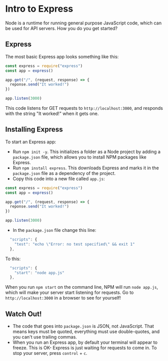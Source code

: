 # Intro to Express

Node is a runtime for running general purpose JavaScript code, which can be used for API servers. How you do you get started?

## Express

The most basic Express app looks something like this:

```js
const express = require("express")
const app = express()

app.get("/", (request, response) => {
  reponse.send("It worked!")
})

app.listen(3000)
```

This code listens for GET requests to `http://localhost:3000`, and responds with the string "It worked!" when it gets one.

## Installing Express

To start an Express app:

* Run `npm init -y`. This initializes a folder as a Node project by adding a `package.json` file, which allows you to install NPM packages like Express.
* Run `npm install express`. This downloads Express and marks it in the `package.json` file as a dependency of the project.
* Copy this code into a new file called `app.js`:

```js
const express = require("express")
const app = express()

app.get("/", (request, response) => {
  reponse.send("It worked!")
})

app.listen(3000)
```

* In the `package.json` file change this line:

```js
  "scripts": {
    "test": "echo \"Error: no test specified\" && exit 1"
  },
```

To this:

```js
  "scripts": {
    "start": "node app.js"
  },
```

When you run `npm start` on the command line, NPM will run `node app.js`, which will make your server start listening for requests. Go to `http://localhost:3000` in a browser to see for yourself!

## Watch Out!

* The code that goes into `package.json` is JSON, not JavaScript. That means keys must be quoted, everything must use double-quotes, and you can't use trailing commas.
* When you run an Express app, by default your terminal will appear to freeze. This is OK- Express is just waiting for requests to come in. To stop your server, press `control` + `c`.
